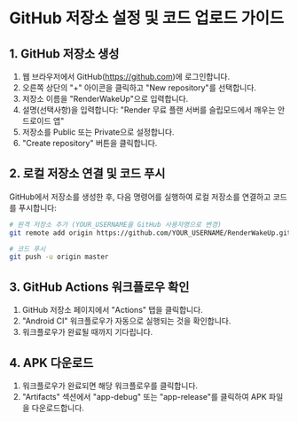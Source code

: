 # GitHub 저장소 설정 및 코드 업로드 가이드

## 1. GitHub 저장소 생성
1. 웹 브라우저에서 GitHub(https://github.com)에 로그인합니다.
2. 오른쪽 상단의 "+" 아이콘을 클릭하고 "New repository"를 선택합니다.
3. 저장소 이름을 "RenderWakeUp"으로 입력합니다.
4. 설명(선택사항)을 입력합니다: "Render 무료 플랜 서버를 슬립모드에서 깨우는 안드로이드 앱"
5. 저장소를 Public 또는 Private으로 설정합니다.
6. "Create repository" 버튼을 클릭합니다.

## 2. 로컬 저장소 연결 및 코드 푸시
GitHub에서 저장소를 생성한 후, 다음 명령어를 실행하여 로컬 저장소를 연결하고 코드를 푸시합니다:

```bash
# 원격 저장소 추가 (YOUR_USERNAME을 GitHub 사용자명으로 변경)
git remote add origin https://github.com/YOUR_USERNAME/RenderWakeUp.git

# 코드 푸시
git push -u origin master
```

## 3. GitHub Actions 워크플로우 확인
1. GitHub 저장소 페이지에서 "Actions" 탭을 클릭합니다.
2. "Android CI" 워크플로우가 자동으로 실행되는 것을 확인합니다.
3. 워크플로우가 완료될 때까지 기다립니다.

## 4. APK 다운로드
1. 워크플로우가 완료되면 해당 워크플로우를 클릭합니다.
2. "Artifacts" 섹션에서 "app-debug" 또는 "app-release"를 클릭하여 APK 파일을 다운로드합니다.
